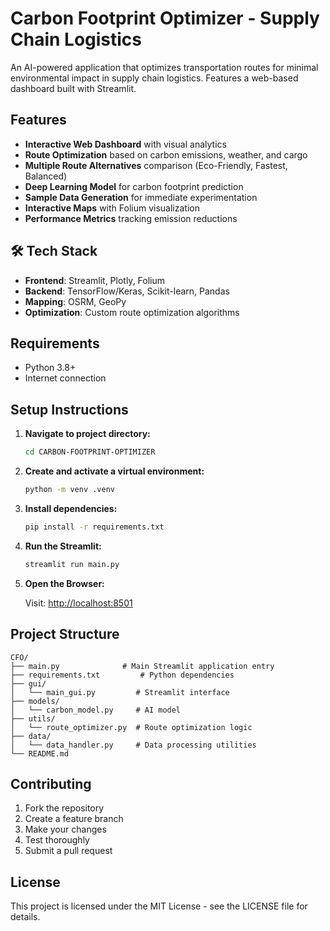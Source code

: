 # Carbon Footprint Optimizer - Supply Chain Logistics 

An AI-powered application that optimizes transportation routes for minimal environmental impact in supply chain logistics. Features a web-based dashboard built with Streamlit.


## Features 

* **Interactive Web Dashboard** with visual analytics
* **Route Optimization** based on carbon emissions, weather, and cargo
* **Multiple Route Alternatives** comparison (Eco-Friendly, Fastest, Balanced)
* **Deep Learning Model** for carbon footprint prediction
* **Sample Data Generation** for immediate experimentation
* **Interactive Maps** with Folium visualization
* **Performance Metrics** tracking emission reductions

## 🛠️ Tech Stack 

- **Frontend**: Streamlit, Plotly, Folium
- **Backend**: TensorFlow/Keras, Scikit-learn, Pandas
- **Mapping**: OSRM, GeoPy
- **Optimization**: Custom route optimization algorithms



## Requirements
- Python 3.8+
- Internet connection

## Setup Instructions

1. **Navigate to project directory:**
   ```bash
   cd CARBON-FOOTPRINT-OPTIMIZER
2. **Create and activate a virtual environment:**
   ```bash
   python -m venv .venv
3. **Install dependencies:**
   ```bash
   pip install -r requirements.txt
4. **Run the Streamlit:**
   ```bash
   streamlit run main.py
5. **Open the Browser:**
   
   Visit: [http://localhost:8501](http://localhost:8501)



## Project Structure

```
CFO/
├── main.py              # Main Streamlit application entry 
├── requirements.txt         # Python dependencies
├── gui/
│   └── main_gui.py         # Streamlit interface
├── models/
│   └── carbon_model.py     # AI model 
├── utils/
│   └── route_optimizer.py  # Route optimization logic
├── data/
│   └── data_handler.py     # Data processing utilities
└── README.md               
```

## Contributing

1. Fork the repository
2. Create a feature branch
3. Make your changes
4. Test thoroughly
5. Submit a pull request

## License

This project is licensed under the MIT License - see the LICENSE file for details.


